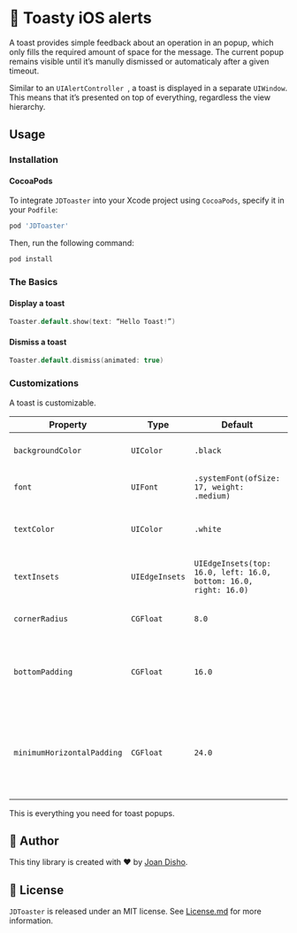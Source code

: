 # 🍞 Toasty iOS alerts

A toast provides simple feedback about an operation in an popup, which only fills the required amount of space for the message. The current popup remains visible until it’s manully dismissed or automaticaly after a given timeout. 

Similar to an `UIAlertController `, a toast is displayed in a separate `UIWindow`. This means that it’s presented on top of everything, regardless the view hierarchy. 

## Usage

### Installation

#### CocoaPods

To integrate `JDToaster` into your Xcode project using `CocoaPods`, specify it in your `Podfile`:

```ruby
pod 'JDToaster'
```

Then, run the following command:

```bash
pod install
```

### The Basics

#### Display a toast

```swift 
Toaster.default.show(text: “Hello Toast!”)
```

#### Dismiss a toast

```swift 
Toaster.default.dismiss(animated: true)
```

### Customizations

A toast is customizable. 

| Property                   | Type           | Default                                                          | Description                                                        |
|----------------------------|----------------|------------------------------------------------------------------|--------------------------------------------------------------------|
| `backgroundColor`          | `UIColor`      | `.black`                                                         | Background colour of the toast                                     |
| `font`                     | `UIFont`       | `.systemFont(ofSize: 17, weight: .medium)`                       | Font of the presented text                                         |
| `textColor`                | `UIColor`      | `.white`                                                         | Colour of the presented text                                       |
| `textInsets`               | `UIEdgeInsets` | `UIEdgeInsets(top: 16.0, left: 16.0, bottom: 16.0, right: 16.0)` | Insets of the text within the toast                                |
| `cornerRadius`             | `CGFloat`      | `8.0`                                                            | Corner radius of the toast                                         |
| `bottomPadding`            | `CGFloat`      | `16.0`                                                           | The space between the toast bottom board and the bottom            |
| `minimumHorizontalPadding` | `CGFloat`      | `24.0`                                                           | The minimum space between the toast left/right board and the view. |



This is everything you need for toast popups.


## 🐨 Author
This tiny library is created with ❤️ by [Joan Disho](https://twitter.com/_disho).

## 📃 License

`JDToaster` is released under an MIT license. See [License.md](https://github.com/jdisho/JDToaster/blob/master/LICENSE) for more information.








